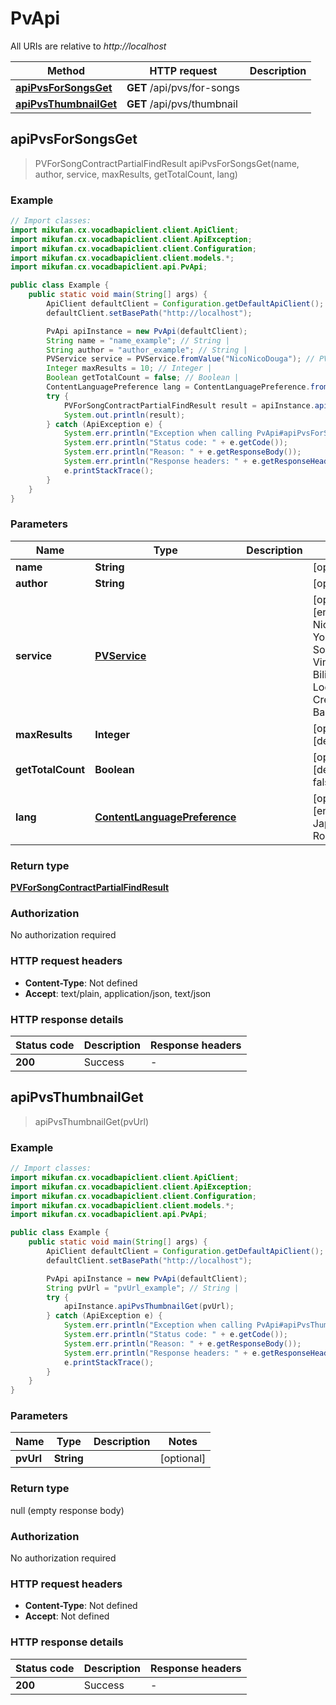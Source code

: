 # PvApi

All URIs are relative to *http://localhost*

| Method | HTTP request | Description |
|------------- | ------------- | -------------|
| [**apiPvsForSongsGet**](PvApi.md#apiPvsForSongsGet) | **GET** /api/pvs/for-songs |  |
| [**apiPvsThumbnailGet**](PvApi.md#apiPvsThumbnailGet) | **GET** /api/pvs/thumbnail |  |



## apiPvsForSongsGet

> PVForSongContractPartialFindResult apiPvsForSongsGet(name, author, service, maxResults, getTotalCount, lang)



### Example

```java
// Import classes:
import mikufan.cx.vocadbapiclient.client.ApiClient;
import mikufan.cx.vocadbapiclient.client.ApiException;
import mikufan.cx.vocadbapiclient.client.Configuration;
import mikufan.cx.vocadbapiclient.client.models.*;
import mikufan.cx.vocadbapiclient.api.PvApi;

public class Example {
    public static void main(String[] args) {
        ApiClient defaultClient = Configuration.getDefaultApiClient();
        defaultClient.setBasePath("http://localhost");

        PvApi apiInstance = new PvApi(defaultClient);
        String name = "name_example"; // String | 
        String author = "author_example"; // String | 
        PVService service = PVService.fromValue("NicoNicoDouga"); // PVService | 
        Integer maxResults = 10; // Integer | 
        Boolean getTotalCount = false; // Boolean | 
        ContentLanguagePreference lang = ContentLanguagePreference.fromValue("Default"); // ContentLanguagePreference | 
        try {
            PVForSongContractPartialFindResult result = apiInstance.apiPvsForSongsGet(name, author, service, maxResults, getTotalCount, lang);
            System.out.println(result);
        } catch (ApiException e) {
            System.err.println("Exception when calling PvApi#apiPvsForSongsGet");
            System.err.println("Status code: " + e.getCode());
            System.err.println("Reason: " + e.getResponseBody());
            System.err.println("Response headers: " + e.getResponseHeaders());
            e.printStackTrace();
        }
    }
}
```

### Parameters


| Name | Type | Description  | Notes |
|------------- | ------------- | ------------- | -------------|
| **name** | **String**|  | [optional] |
| **author** | **String**|  | [optional] |
| **service** | [**PVService**](.md)|  | [optional] [enum: NicoNicoDouga, Youtube, SoundCloud, Vimeo, Piapro, Bilibili, File, LocalFile, Creofuga, Bandcamp] |
| **maxResults** | **Integer**|  | [optional] [default to 10] |
| **getTotalCount** | **Boolean**|  | [optional] [default to false] |
| **lang** | [**ContentLanguagePreference**](.md)|  | [optional] [enum: Default, Japanese, Romaji, English] |

### Return type

[**PVForSongContractPartialFindResult**](PVForSongContractPartialFindResult.md)

### Authorization

No authorization required

### HTTP request headers

- **Content-Type**: Not defined
- **Accept**: text/plain, application/json, text/json


### HTTP response details
| Status code | Description | Response headers |
|-------------|-------------|------------------|
| **200** | Success |  -  |


## apiPvsThumbnailGet

> apiPvsThumbnailGet(pvUrl)



### Example

```java
// Import classes:
import mikufan.cx.vocadbapiclient.client.ApiClient;
import mikufan.cx.vocadbapiclient.client.ApiException;
import mikufan.cx.vocadbapiclient.client.Configuration;
import mikufan.cx.vocadbapiclient.client.models.*;
import mikufan.cx.vocadbapiclient.api.PvApi;

public class Example {
    public static void main(String[] args) {
        ApiClient defaultClient = Configuration.getDefaultApiClient();
        defaultClient.setBasePath("http://localhost");

        PvApi apiInstance = new PvApi(defaultClient);
        String pvUrl = "pvUrl_example"; // String | 
        try {
            apiInstance.apiPvsThumbnailGet(pvUrl);
        } catch (ApiException e) {
            System.err.println("Exception when calling PvApi#apiPvsThumbnailGet");
            System.err.println("Status code: " + e.getCode());
            System.err.println("Reason: " + e.getResponseBody());
            System.err.println("Response headers: " + e.getResponseHeaders());
            e.printStackTrace();
        }
    }
}
```

### Parameters


| Name | Type | Description  | Notes |
|------------- | ------------- | ------------- | -------------|
| **pvUrl** | **String**|  | [optional] |

### Return type

null (empty response body)

### Authorization

No authorization required

### HTTP request headers

- **Content-Type**: Not defined
- **Accept**: Not defined


### HTTP response details
| Status code | Description | Response headers |
|-------------|-------------|------------------|
| **200** | Success |  -  |
